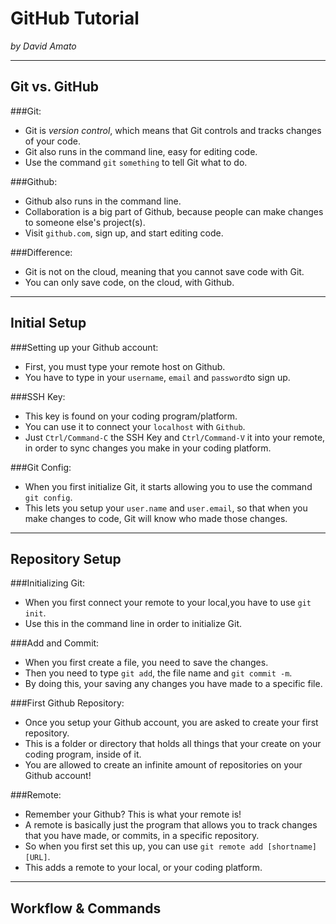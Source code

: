 # GitHub Tutorial

_by David Amato_

---
## Git vs. GitHub
###Git:
* Git is *version control*, which means that Git controls and tracks changes of your code.
* Git also runs in the command line, easy for editing code.
* Use the command `git` `something` to tell Git what to do. 

###Github:
* Github also runs in the command line.
* Collaboration is a big part of Github, because people can make changes to someone else's project(s).
* Visit `github.com`, sign up, and start editing code.

###Difference:
* Git is not on the cloud, meaning that you cannot save code with Git.
* You can only save code, on the cloud, with Github.  


---
## Initial Setup
###Setting up your Github account:
* First, you must type your remote host on Github.
* You have to type in your `username`, `email` and `password`to sign up.

###SSH Key:
* This key is found on your coding program/platform.
* You can use it to connect your `localhost` with `Github`.
* Just `Ctrl/Command-C` the SSH Key and `Ctrl/Command-V` it into your remote, 
in order to sync changes you make in your coding platform.

###Git Config:
* When you first initialize Git, it starts allowing you to use the command `git config`.
* This lets you setup your `user.name` and `user.email`, so that when you make changes to code, Git will know who made those changes. 


---
## Repository Setup
###Initializing Git:
* When you first connect your remote to your local,you have to use `git init`.
* Use this in the command line in order to initialize Git.

###Add and Commit:
* When you first create a file, you need to save the changes.
* Then you need to type `git add`, the file name and `git commit -m`.
* By doing this, your saving any changes you have made to a specific file.

###First Github Repository:
* Once you setup your Github account, you are asked to create your first repository.
* This is a folder or directory that holds all things that your create on your coding program, inside of it.
* You are allowed to create an infinite amount of repositories on your Github account!

###Remote:
* Remember your Github? This is what your remote is!
* A remote is basically just the program that allows you to track changes that you have made, or commits, in a specific repository.
* So when you first set this up, you can use `git remote add [shortname] [URL]`.
* This adds a remote to your local, or your coding platform.


---
## Workflow & Commands